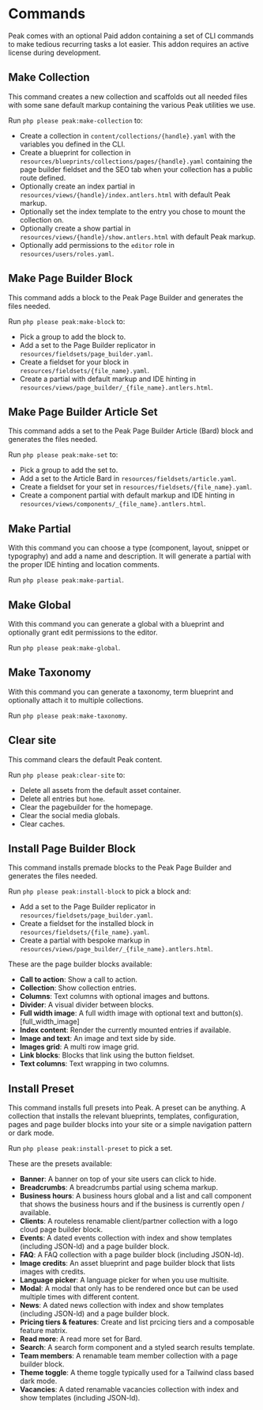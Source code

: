 # Commands

Peak comes with an optional Paid addon containing a set of CLI commands to make tedious recurring tasks a lot easier. This addon requires an active license during development.

## Make Collection
This command creates a new collection and scaffolds out all needed files with some sane default markup containing the various Peak utilities we use.

Run `php please peak:make-collection` to:

* Create a collection in `content/collections/{handle}.yaml` with the variables you defined in the CLI.
* Create a blueprint for collection in `resources/blueprints/collections/pages/{handle}.yaml` containing the page builder fieldset and the SEO tab when your collection has a public route defined.
* Optionally create an index partial in `resources/views/{handle}/index.antlers.html` with default Peak markup.
* Optionally set the index template to the entry you chose to mount the collection on.
* Optionally create a show partial in `resources/views/{handle}/show.antlers.html` with default Peak markup.
* Optionally add permissions to the `editor` role in `resources/users/roles.yaml`.

## Make Page Builder Block
This command adds a block to the Peak Page Builder and generates the files needed.

Run `php please peak:make-block` to:

* Pick a group to add the block to.
* Add a set to the Page Builder replicator in `resources/fieldsets/page_builder.yaml`.
* Create a fieldset for your block in `resources/fieldsets/{file_name}.yaml`.
* Create a partial with default markup and IDE hinting in `resources/views/page_builder/_{file_name}.antlers.html`.

## Make Page Builder Article Set
This command adds a set to the Peak Page Builder Article (Bard) block and generates the files needed.

Run `php please peak:make-set` to:

* Pick a group to add the set to.
* Add a set to the Article Bard in `resources/fieldsets/article.yaml`.
* Create a fieldset for your set in `resources/fieldsets/{file_name}.yaml`.
* Create a component partial with default markup and IDE hinting in `resources/views/components/_{file_name}.antlers.html`.

## Make Partial
With this command you can choose a type (component, layout, snippet or typography) and add a name and description. It will generate a partial with the proper IDE hinting and location comments.

Run `php please peak:make-partial`.

## Make Global
With this command you can generate a global with a blueprint and optionally grant edit permissions to the editor.

Run `php please peak:make-global`.

## Make Taxonomy
With this command you can generate a taxonomy, term blueprint and optionally attach it to multiple collections.

Run `php please peak:make-taxonomy`.

## Clear site
This command clears the default Peak content.

Run `php please peak:clear-site` to:

* Delete all assets from the default asset container.
* Delete all entries but `home`.
* Clear the pagebuilder for the homepage.
* Clear the social media globals.
* Clear caches.

## Install Page Builder Block
This command installs premade blocks to the Peak Page Builder and generates the files needed.

Run `php please peak:install-block` to pick a block and:

* Add a set to the Page Builder replicator in `resources/fieldsets/page_builder.yaml`.
* Create a fieldset for the installed block in `resources/fieldsets/{file_name}.yaml`.
* Create a partial with bespoke markup in `resources/views/page_builder/_{file_name}.antlers.html`.

These are the page builder blocks available:
* **Call to action**: Show a call to action.
* **Collection**: Show collection entries.
* **Columns**: Text columns with optional images and buttons.
* **Divider**: A visual divider between blocks.
* **Full width image**: A full width image with optional text and button(s).[full_width_image]
* **Index content**: Render the currently mounted entries if available.
* **Image and text**: An image and text side by side.
* **Images grid**: A multi row image grid.
* **Link blocks**: Blocks that link using the button fieldset.
* **Text columns**: Text wrapping in two columns.

## Install Preset
This command installs full presets into Peak. A preset can be anything. A collection that installs the relevant blueprints, templates, configuration, pages and page builder blocks into your site or a simple navigation pattern or dark mode.

Run `php please peak:install-preset` to pick a set.

These are the presets available:
* **Banner**: A banner on top of your site users can click to hide.
* **Breadcrumbs**: A breadcrumbs partial using schema markup.
* **Business hours**: A business hours global and a list and call component that shows the business hours and if the business is currently open / available.
* **Clients**: A routeless renamable client/partner collection with a logo cloud page builder block.
* **Events**: A dated events collection with index and show templates (including JSON-ld) and a page builder block.
* **FAQ**: A FAQ collection with a page builder block (including JSON-ld).
* **Image credits**: An asset blueprint and page builder block that lists images with credits.
* **Language picker**: A language picker for when you use multisite.
* **Modal**: A modal that only has to be rendered once but can be used multiple times with different content.
* **News**: A dated news collection with index and show templates (including JSON-ld) and a page builder block.
* **Pricing tiers & features**: Create and list prcicing tiers and a composable feature matrix.
* **Read more**: A read more set for Bard.
* **Search**: A search form component and a styled search results template.
* **Team members**: A renamable team member collection with a page builder block.
* **Theme toggle**: A theme toggle typically used for a Tailwind class based dark mode.
* **Vacancies**: A dated renamable vacancies collection with index and show templates (including JSON-ld).
